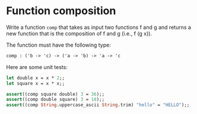 # Function composition

Write a function `comp` that takes as input two functions f and g and returns a new function that is the composition of f and g (i.e., f (g x)).

The function must have the following type:
```ocaml
comp : ('b -> 'c) -> ('a -> 'b) -> 'a -> 'c
```

Here are some unit tests:
```ocaml
let double x = x * 2;;
let square x = x * x;;

assert((comp square double) 3 = 36);;
assert((comp double square) 3 = 18);;
assert((comp String.uppercase_ascii String.trim) "hello" = "HELLO");;
```